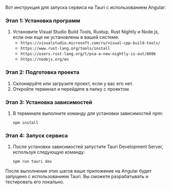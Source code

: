 Вот инструкция для запуска сервиса на Tauri с использованием Angular:

### Этап 1: Установка программ

1. Установите Visual Studio Build Tools, Rustup, Rust Nightly и Node.js, если они еще не установлены в вашей системе:
   - `https://visualstudio.microsoft.com/ru/visual-cpp-build-tools/`
   - `https://www.rust-lang.org/tools/install`
   - `https://users.rust-lang.org/t/psa-a-new-nightly-is-out/8606`
   - `https://nodejs.org/en`

### Этап 2: Подготовка проекта

1. Склонируйте или загрузите проект, если у вас его нет.
2. Откройте терминал и перейдите в папку с проектом.

### Этап 3: Установка зависимостей

1. В терминале выполните команду для установки зависимостей npm:
   ```
   npm install
   ```

### Этап 4: Запуск сервиса

1. После установки зависимостей запустите Tauri Development Server, используя следующую команду:
   ```
   npm run tauri dev
   ```

После выполнения этих шагов ваше приложение на Angular будет запущено с использованием Tauri. Вы сможете разрабатывать и тестировать его локально.